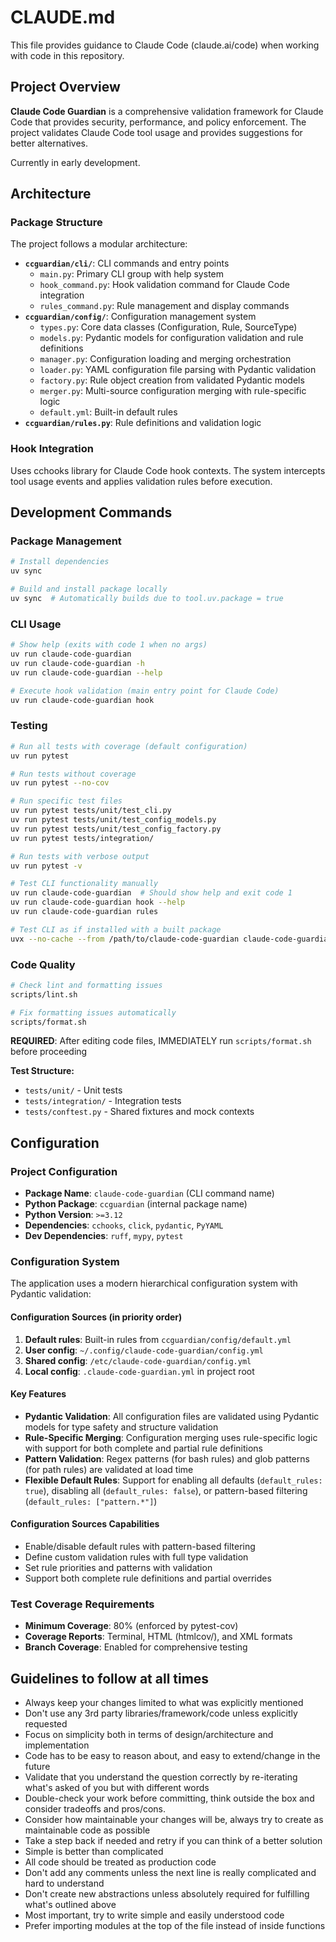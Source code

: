# CLAUDE.md

This file provides guidance to Claude Code (claude.ai/code) when working with code in this repository.

## Project Overview

**Claude Code Guardian** is a comprehensive validation framework for Claude Code that provides security,
performance, and policy enforcement. The project validates Claude Code tool usage and provides suggestions for
better alternatives.

Currently in early development.

## Architecture

### Package Structure

The project follows a modular architecture:

- **`ccguardian/cli/`**: CLI commands and entry points
  - `main.py`: Primary CLI group with help system
  - `hook_command.py`: Hook validation command for Claude Code integration
  - `rules_command.py`: Rule management and display commands
- **`ccguardian/config/`**: Configuration management system
  - `types.py`: Core data classes (Configuration, Rule, SourceType)
  - `models.py`: Pydantic models for configuration validation and rule definitions
  - `manager.py`: Configuration loading and merging orchestration  
  - `loader.py`: YAML configuration file parsing with Pydantic validation
  - `factory.py`: Rule object creation from validated Pydantic models
  - `merger.py`: Multi-source configuration merging with rule-specific logic
  - `default.yml`: Built-in default rules
- **`ccguardian/rules.py`**: Rule definitions and validation logic

### Hook Integration

Uses cchooks library for Claude Code hook contexts. The system intercepts tool usage events
and applies validation rules before execution.

## Development Commands

### Package Management

```bash
# Install dependencies
uv sync

# Build and install package locally
uv sync  # Automatically builds due to tool.uv.package = true
```

### CLI Usage

```bash
# Show help (exits with code 1 when no args)
uv run claude-code-guardian
uv run claude-code-guardian -h
uv run claude-code-guardian --help

# Execute hook validation (main entry point for Claude Code)
uv run claude-code-guardian hook
```

### Testing

```bash
# Run all tests with coverage (default configuration)
uv run pytest

# Run tests without coverage  
uv run pytest --no-cov

# Run specific test files
uv run pytest tests/unit/test_cli.py
uv run pytest tests/unit/test_config_models.py
uv run pytest tests/unit/test_config_factory.py
uv run pytest tests/integration/

# Run tests with verbose output
uv run pytest -v

# Test CLI functionality manually
uv run claude-code-guardian  # Should show help and exit code 1
uv run claude-code-guardian hook --help
uv run claude-code-guardian rules

# Test CLI as if installed with a built package
uvx --no-cache --from /path/to/claude-code-guardian claude-code-guardian <args>
```

### Code Quality

```bash
# Check lint and formatting issues
scripts/lint.sh

# Fix formatting issues automatically
scripts/format.sh
```

**REQUIRED**: After editing code files, IMMEDIATELY run `scripts/format.sh` before proceeding

**Test Structure:**

- `tests/unit/` - Unit tests
- `tests/integration/` - Integration tests
- `tests/conftest.py` - Shared fixtures and mock contexts

## Configuration

### Project Configuration

- **Package Name**: `claude-code-guardian` (CLI command name)
- **Python Package**: `ccguardian` (internal package name)
- **Python Version**: `>=3.12`
- **Dependencies**: `cchooks`, `click`, `pydantic`, `PyYAML`
- **Dev Dependencies**: `ruff`, `mypy`, `pytest`

### Configuration System

The application uses a modern hierarchical configuration system with Pydantic validation:

#### Configuration Sources (in priority order)

1. **Default rules**: Built-in rules from `ccguardian/config/default.yml`
2. **User config**: `~/.config/claude-code-guardian/config.yml`
3. **Shared config**: `/etc/claude-code-guardian/config.yml`
4. **Local config**: `.claude-code-guardian.yml` in project root

#### Key Features

- **Pydantic Validation**: All configuration files are validated using Pydantic models for type safety and structure
  validation
- **Rule-Specific Merging**: Configuration merging uses rule-specific logic with support for both complete and partial
  rule definitions
- **Pattern Validation**: Regex patterns (for bash rules) and glob patterns (for path rules) are validated at load
  time
- **Flexible Default Rules**: Support for enabling all defaults (`default_rules: true`), disabling all
  (`default_rules: false`), or pattern-based filtering (`default_rules: ["pattern.*"]`)

#### Configuration Sources Capabilities

- Enable/disable default rules with pattern-based filtering
- Define custom validation rules with full type validation
- Set rule priorities and patterns with validation
- Support both complete rule definitions and partial overrides

### Test Coverage Requirements

- **Minimum Coverage**: 80% (enforced by pytest-cov)
- **Coverage Reports**: Terminal, HTML (htmlcov/), and XML formats
- **Branch Coverage**: Enabled for comprehensive testing

## Guidelines to follow at all times

- Always keep your changes limited to what was explicitly mentioned
- Don't use any 3rd party libraries/framework/code unless explicitly requested
- Focus on simplicity both in terms of design/architecture and implementation
- Code has to be easy to reason about, and easy to extend/change in the future
- Validate that you understand the question correctly by re-iterating what's asked of you but with different words
- Double-check your work before committing, think outside the box and consider tradeoffs and pros/cons.
- Consider how maintainable your changes will be, always try to create as maintainable code as possible
- Take a step back if needed and retry if you can think of a better solution
- Simple is better than complicated
- All code should be treated as production code
- Don't add any comments unless the next line is really complicated and hard to understand
- Don't create new abstractions unless absolutely required for fulfilling what's outlined above
- Most important, try to write simple and easily understood code
- Prefer importing modules at the top of the file instead of inside functions
